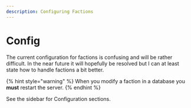 ```yaml
---
description: Configuring Factions
---
```


# Config

The current configuration for factions is confusing and will be rather difficult. In the near future it will hopefully be resolved but I can at least state how to handle factions a bit better.

{% hint style="warning" %}
When you modify a faction in a database you **must** restart the server.
{% endhint %}

See the sidebar for Configuration sections.
